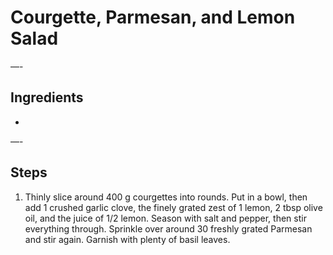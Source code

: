 # Courgette, Parmesan, and Lemon Salad


—-

## Ingredients

* 

—-

## Steps

1.  Thinly slice around 400 g courgettes into rounds. Put in a bowl, then add 1 crushed garlic clove, the finely grated zest of 1 lemon, 2 tbsp olive oil, and the juice of 1/2 lemon. Season with salt and pepper, then stir everything through. Sprinkle over around 30 freshly grated Parmesan and stir again. Garnish with plenty of basil leaves.
